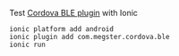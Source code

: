 Test [Cordova BLE plugin](https://github.com/don/cordova-plugin-ble-central) with Ionic

    ionic platform add android
    ionic plugin add com.megster.cordova.ble
    ionic run
